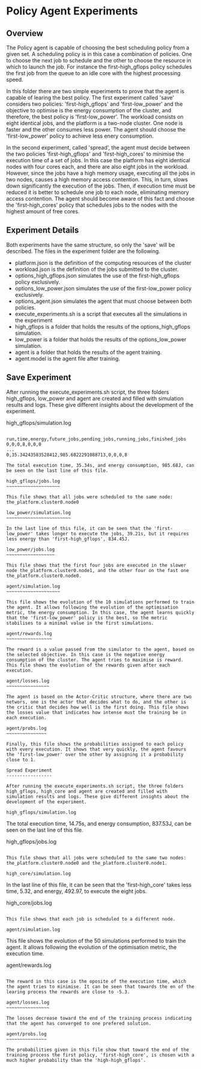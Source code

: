 Policy Agent Experiments
========================

Overview
--------

The Policy agent is capable of choosing the best scheduling policy from a given set. A scheduling policy is in this case a combination of policies. One to choose the next job to schedule and the other to choose the resource in which to launch the job. For instance the first-high_gflops policy schedules the first job from the queue to an idle core with the highest processing speed.

In this folder there are two simple experiments to prove that the agent is capable of learing the best policy. The first experiment called 'save' considers two policies: 'first-high_gflops'  and 'first-low_power' and the objective to optimise is the energy consumption of the cluster, and therefore, the best policy is 'first-low_power'. The workload consists on eight identical jobs, and the platform is a two-node cluster. One node is faster and the other consumes less power. The agent should choose the 'first-low_power' policy to achieve less enery consumption.

In the second experiment, called 'spread', the agent must decide between the two policies 'first-high_gflops' and 'first-high_cores' to minimise the execution time of a set of jobs. In this case the platform has eight identical nodes with four cores each, and there are also eight jobs in the workload. However, since the jobs have a high memory usage, executing all the jobs in two nodes, causes a high memory access contention. This, in turn, slows down significantly the execution of the jobs. Then, if execution time must be reduced it is better to schedule one job to each node, eliminating memory access contention. The agent should become aware of this fact and choose the 'first-high_cores' policy that schedules jobs to the nodes with the highest amount of free cores.

Experiment Details
------------------

Both experiments have the same structure, so only the 'save' will be described. The files in the experiment folder are the following.

 - platform.json is the definition of the computing resources of the cluster
 - workload.json is the definition of the jobs submitted to the cluster.
 - options_high_gflops.json simulates the use of the first-high_gflops policy exclusively.
 - options_low_power.json simulates the use of the first-low_power policy exclusively.
 - options_agent.json simulates the agent that must choose between both policies.
 - execute_experiments.sh is a script that executes all the simulations in the experiment
 - high_gflops is a folder that holds the results of the options_high_gflops simulation.
 - low_power is a folder that holds the results of the options_low_power simulation.
 - agent is a folder that holds the results of the agent training.
 - agent.model is the agent file after training.


Save Experiment
---------------

After running the execute_experiments.sh script, the three folders high_gflops, low_power and agent are created and filled with simulation results and logs. These give different insights about the development of the experiment.


high_gflops/simulation.log
~~~~~~~~~~~~~~~~~~~~~~~~~~

run,time,energy,future_jobs,pending_jobs,running_jobs,finished_jobs
0,0,0,8,0,0,0
...
0,35.34243583528412,985.6822291088713,0,0,0,8

The total execution time, 35.34s, and energy consumption, 985.68J, can be seen on the last line of this file.

high_gflops/jobs.log
~~~~~~~~~~~~~~~~~~~~

This file shows that all jobs were scheduled to the same node: the_platform.cluster0.node0

low_power/simulation.log
~~~~~~~~~~~~~~~~~~~~~~~~

In the last line of this file, it can be seen that the 'first-low_power' takes longer to execute the jobs, 39.21s, but it requires less energy than 'first-high_gflops', 834.45J. 

low_power/jobs.log
~~~~~~~~~~~~~~~~~~

This file shows that the first four jobs are executed in the slower node the_platform.cluster0.node1, and the other four on the fast one the_platform.cluster0.node0.

agent/simulation.log
~~~~~~~~~~~~~~~~~~~~

This file shows the evolution of the 10 simulations performed to train the agent. It allows following the evolution of the optimisation metric, the energy consumption. In this case, the agent learns quickly that the 'first-low_power' policy is the best, so the metric stabilises to a minimal value in the first simulations.

agent/rewards.log
~~~~~~~~~~~~~~~~~

The reward is a value passed from the simulator to the agent, based on the selected objective. In this case is the negative energy consumption of the cluster. The agent tries to maximise is reward. This file shows the evolution of the rewards given after each execution.

agent/losses.log
~~~~~~~~~~~~~~~~

The agent is based on the Actor-Critic structure, where there are two networs, one is the actor that decides what to do, and the other is the critic that decides how well is the first doing. This file shows the losses value that indicates how intense must the training be in each execution.

agent/probs.log
~~~~~~~~~~~~~~~

Finally, this file shows the probabilities assigned to each policy with every execution. It shows that very quickly, the agent favours the 'first-low_power' over the other by assigning it a probability close to 1.

Spread Experiment
-----------------

After running the execute_experiments.sh script, the three folders high_gflops, high_core and agent are created and filled with simulation results and logs. These give different insights about the development of the experiment.

high_gflops/simulation.log
~~~~~~~~~~~~~~~~~~~~~~~~~~

The total execution time, 14.75s, and energy consumption, 837.53J, can be seen on the last line of this file.

high_gflops/jobs.log
~~~~~~~~~~~~~~~~~~~~

This file shows that all jobs were scheduled to the same two nodes: the_platform.cluster0.node0 and the_platform.cluster0.node1.

high_core/simulation.log
~~~~~~~~~~~~~~~~~~~~~~~~

In the last line of this file, it can be seen that the 'first-high_core' takes less time, 5.32, and energy, 492.97, to execute the eight jobs.

high_core/jobs.log
~~~~~~~~~~~~~~~~~~

This file shows that each job is scheduled to a different node.

agent/simulation.log
~~~~~~~~~~~~~~~~~~~~

This file shows the evolution of the 50 simulations performed to train the agent. It allows following the evolution of the optimisation metric, the execution time. 

agent/rewards.log
~~~~~~~~~~~~~~~~~

The reward in this case is the oposite of the execution time, which the agent tries to minimise. It can be seen that towards the en of the learing process the rewards are close to -5.3.

agent/losses.log
~~~~~~~~~~~~~~~~

The losses decrease toward the end of the training process indicating that the agent has converged to one prefered solution.

agent/probs.log
~~~~~~~~~~~~~~~

The probabilities given in this file show that toward the end of the training process the first policy, 'first-high_core', is chosen with a much higher probability than the 'high-high_gflops'.


